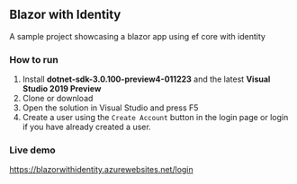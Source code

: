 ## Blazor with Identity

A sample project showcasing a blazor app using ef core with identity

### How to run
1. Install **dotnet-sdk-3.0.100-preview4-011223** and the latest **Visual Studio 2019 Preview**
2. Clone or download
3. Open the solution in Visual Studio and press F5
4. Create a user using the `Create Account` button in the login page or login if you have already created a user.

### Live demo
https://blazorwithidentity.azurewebsites.net/login
